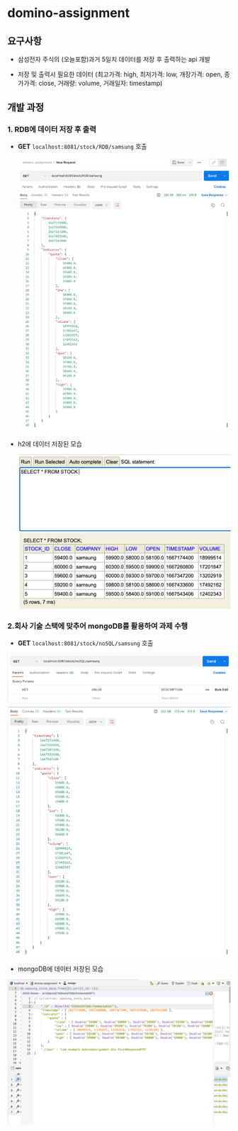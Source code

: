 # domino-assignment

## 요구사항

- 삼성전자 주식의 (오늘포함)과거 5일치 데이터를 저장 후 출력하는 api 개발
  
- 저장 및 출력시 필요한 데이터 (최고가격: high, 최저가격: low, 개장가격: open, 종가가격: close, 거래량: volume, 거래일자: timestamp)

## 개발 과정
### 1. RDB에 데이터 저장 후 출력

- **GET** `localhost:8081/stock/RDB/samsung` 호출


  ![H2PostManScreenShot](./images/getFromH2PostmanScreenShot.png)
- h2에 데이터 저장된 모습


  ![H2PostManScreenShot](./images/H2ScreetShot.png)


### 2.회사 기술 스택에 맞추어 mongoDB를 활용하여 과제 수행
- **GET** `localhost:8081/stock/noSQL/samsung` 호출


![H2PostManScreenShot](./images/getFromMongoPostmanScreenShot.png)

- mongoDB에 데이터 저장된 모습


![H2PostManScreenShot](./images/MongoDBScreenShot.png)